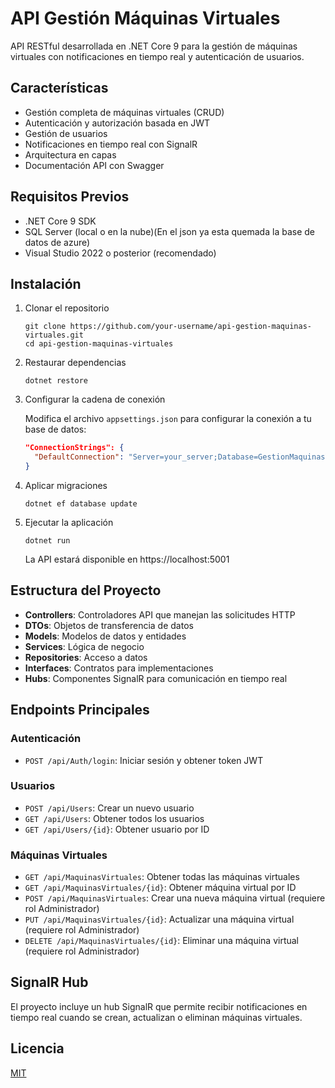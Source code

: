 # API Gestión Máquinas Virtuales

API RESTful desarrollada en .NET Core 9 para la gestión de máquinas virtuales con notificaciones en tiempo real y autenticación de usuarios.

## Características

- Gestión completa de máquinas virtuales (CRUD)
- Autenticación y autorización basada en JWT
- Gestión de usuarios
- Notificaciones en tiempo real con SignalR
- Arquitectura en capas
- Documentación API con Swagger

## Requisitos Previos

- .NET Core 9 SDK
- SQL Server (local o en la nube)(En el json ya esta quemada la base de datos de azure)
- Visual Studio 2022 o posterior (recomendado)

## Instalación

1. Clonar el repositorio
   ```
   git clone https://github.com/your-username/api-gestion-maquinas-virtuales.git
   cd api-gestion-maquinas-virtuales
   ```

2. Restaurar dependencias
   ```
   dotnet restore
   ```

3. Configurar la cadena de conexión
   
   Modifica el archivo `appsettings.json` para configurar la conexión a tu base de datos:
   ```json
   "ConnectionStrings": {
     "DefaultConnection": "Server=your_server;Database=GestionMaquinasVirtuales;Trusted_Connection=True;MultipleActiveResultSets=true"
   }
   ```

4. Aplicar migraciones
   ```
   dotnet ef database update
   ```

5. Ejecutar la aplicación
   ```
   dotnet run
   ```

   La API estará disponible en https://localhost:5001

## Estructura del Proyecto

- **Controllers**: Controladores API que manejan las solicitudes HTTP
- **DTOs**: Objetos de transferencia de datos
- **Models**: Modelos de datos y entidades
- **Services**: Lógica de negocio
- **Repositories**: Acceso a datos
- **Interfaces**: Contratos para implementaciones
- **Hubs**: Componentes SignalR para comunicación en tiempo real

## Endpoints Principales

### Autenticación
- `POST /api/Auth/login`: Iniciar sesión y obtener token JWT

### Usuarios
- `POST /api/Users`: Crear un nuevo usuario
- `GET /api/Users`: Obtener todos los usuarios
- `GET /api/Users/{id}`: Obtener usuario por ID

### Máquinas Virtuales
- `GET /api/MaquinasVirtuales`: Obtener todas las máquinas virtuales
- `GET /api/MaquinasVirtuales/{id}`: Obtener máquina virtual por ID
- `POST /api/MaquinasVirtuales`: Crear una nueva máquina virtual (requiere rol Administrador)
- `PUT /api/MaquinasVirtuales/{id}`: Actualizar una máquina virtual (requiere rol Administrador)
- `DELETE /api/MaquinasVirtuales/{id}`: Eliminar una máquina virtual (requiere rol Administrador)

## SignalR Hub

El proyecto incluye un hub SignalR que permite recibir notificaciones en tiempo real cuando se crean, actualizan o eliminan máquinas virtuales.

## Licencia

[MIT](LICENSE)
